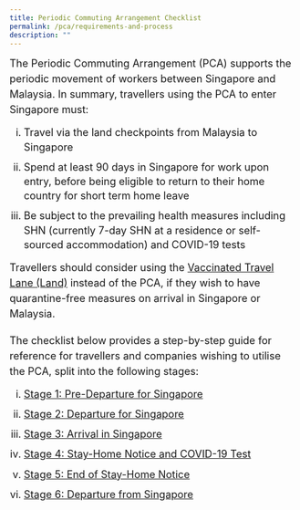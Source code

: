 ```yaml
---
title: Periodic Commuting Arrangement Checklist
permalink: /pca/requirements-and-process
description: ""
---
```

<p style="font-size:18px; margin-top:0px; margin-bottom:0px; line-height:1.5;">The Periodic Commuting Arrangement (PCA) supports the periodic movement of workers between Singapore and Malaysia. In summary, travellers using the PCA to enter Singapore must:
 <ol style="list-style-type:lower-roman; padding-left:25px;">
	 <li style="line-height:1.4; margin-top:0px; margin-bottom:0px; font-size:18px;">	Travel via the land checkpoints from Malaysia to Singapore</li>
	 	 <li style="line-height:1.4; margin-top:10px; margin-bottom:0px; font-size:18px;">Spend at least 90 days in Singapore for work upon entry, before being eligible to return to their home country for short term home leave</li>
	 	 <li style="line-height:1.4; margin-top:10px; margin-bottom:0px; font-size:18px;">Be subject to the prevailing health measures including SHN (currently 7-day SHN at a residence or self-sourced accommodation) and COVID-19 tests</li>
	 </ol>
</p>

<p style="font-size:18px; margin-top:10px; margin-bottom:0px; line-height:1.5;">Travellers should consider using the <a href="/vtl-land/overview" target="_blank">Vaccinated Travel Lane (Land)</a> instead of the PCA, if they wish to have quarantine-free measures on arrival in Singapore or Malaysia. </p>

<p style="font-size:18px; margin-top:20px; margin-bottom:0px; line-height:1.5;">The checklist below provides a step-by-step guide for reference for travellers and companies wishing to utilise the PCA, split into the following stages:
 <ol style="list-style-type:lower-roman; padding-left:25px;">
	  <li style="line-height:1.4; margin-top:10px; margin-bottom:0px; font-size:18px;"><a href="" target="_blank">Stage 1: Pre-Departure for Singapore</a></li>
	  <li style="line-height:1.4; margin-top:10px; margin-bottom:0px; font-size:18px;"><a href="" target="_blank">Stage 2: Departure for Singapore</a></li>
	  <li style="line-height:1.4; margin-top:10px; margin-bottom:0px; font-size:18px;"><a href="" target="_blank">Stage 3: Arrival in Singapore</a></li>
	  <li style="line-height:1.4; margin-top:10px; margin-bottom:0px; font-size:18px;"><a href="" target="_blank">Stage 4: Stay-Home Notice and COVID-19 Test</a></li>
	  <li style="line-height:1.4; margin-top:10px; margin-bottom:0px; font-size:18px;"><a href="" target="_blank">Stage 5: End of Stay-Home Notice</a></li>
	 	  <li style="line-height:1.4; margin-top:10px; margin-bottom:0px; font-size:18px;"><a href="" target="_blank">Stage 6: Departure from Singapore</a></li>
	 </ol>
</p>

